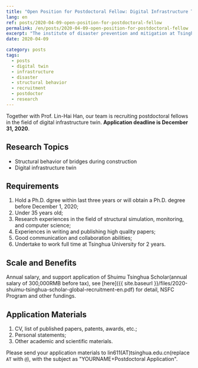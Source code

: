 ```yaml
---
title: "Open Position for Postdoctoral Fellow: Digital Infrastructure Twin"
lang: en
ref: posts/2020-04-09-open-position-for-postdoctoral-fellow
permalink: /en/posts/2020-04-09-open-position-for-postdoctoral-fellow
excerpt: "The institute of disaster prevention and mitigation at Tsinghuas University invites applications for the position of postdoctoral fellow in the field of digital infrastructure twin. Applicants should hold a Ph.D. degree (Civil Engineering or Construction Informatics) within last three years and under 35 years old. Please submit your application before December 31, 2020."
date: 2020-04-09

category: posts
tags:
  - posts
  - digital twin
  - infrastructure
  - disaster
  - structural behavior
  - recruitment
  - postdoctor
  - research
---
```


Together with Prof. Lin-Hai Han, our team is recruiting postdoctoral fellows in the field of digital infrastructure twin. **Application deadline is December 31, 2020**.


## Research Topics
* Structural behavior of bridges during construction
* Digital infrastructure twin

## Requirements
1. Hold a Ph.D. dgree within last three years or will obtain a Ph.D. degree before December 1, 2020;
2. Under 35 years old;
3. Research experiences in the field of structural simulation, monitoring, and computer science; 
4. Experiences in writing and publishing high quality papers;
5. Good communication and collaboration abilities;
6. Undertake to work full time at Tsinghua University for 2 years.

## Scale and Benefits
Annual salary, and support application of Shuimu Tsinghua Scholar(annual salary of 300,000RMB before tax), see [here]({{ site.baseurl }}/files/2020-shuimu-tsinghua-scholar-global-recruitment-en.pdf) for detail, NSFC Program and other fundings.

## Application Materials
1. CV, list of published papers, patents, awards, etc.;
2. Personal statements;
3. Other academic and scientific materials.

Please send your application materials to lin611(AT)tsinghua.edu.cn(replace `AT` with `@`), with the subject as "YOURNAME+Postdoctoral Application".